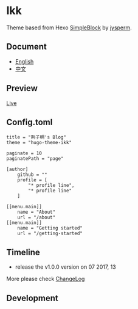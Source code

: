 # Ikk

Theme based from Hexo [SimpleBlock](https://github.com/jysperm/hexo-theme-simpleblock) by [jysperm](https://github.com/jysperm).

## Document

* [English](https://github.com/jingziming/hugo-theme-ikk/blob/master/README.md)
* [中文](https://github.com/jingziming/hugo-theme-ikk/blob/master/README_cn.md)

## Preview

[Live](http://jingziming.com)

## Config.toml

```
title = "荆子明's Blog"
theme = "hugo-theme-ikk"

paginate = 10
paginatePath = "page"

[author]
    github = ""
    profile = [
        "* profile line",
        "* profile line"
    ]

[[menu.main]]
    name = "About"
    url = "/about"
[[menu.main]]
    name = "Getting started"
    url = "/getting-started"
```

## Timeline

* release the v1.0.0 version on 07 2017, 13

More please check [ChangeLog](https://github.com/jingziming/hugo-theme-ikk/blob/master/changelog.md)

## Development

